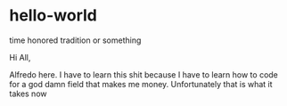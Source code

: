 # hello-world
time honored tradition or something 

Hi All,

Alfredo here. I have to learn this shit because I have to learn how to code for a god damn field that makes me money. Unfortunately that is what it takes now
